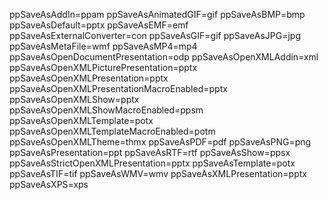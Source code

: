 ppSaveAsAddIn=ppam
ppSaveAsAnimatedGIF=gif
ppSaveAsBMP=bmp
ppSaveAsDefault=pptx
ppSaveAsEMF=emf
ppSaveAsExternalConverter=con
ppSaveAsGIF=gif
ppSaveAsJPG=jpg
ppSaveAsMetaFile=wmf
ppSaveAsMP4=mp4
ppSaveAsOpenDocumentPresentation=odp
ppSaveAsOpenXMLAddin=xml
ppSaveAsOpenXMLPicturePresentation=pptx
ppSaveAsOpenXMLPresentation=pptx
ppSaveAsOpenXMLPresentationMacroEnabled=pptx
ppSaveAsOpenXMLShow=pptx
ppSaveAsOpenXMLShowMacroEnabled=ppsm
ppSaveAsOpenXMLTemplate=potx
ppSaveAsOpenXMLTemplateMacroEnabled=potm
ppSaveAsOpenXMLTheme=thmx
ppSaveAsPDF=pdf
ppSaveAsPNG=png
ppSaveAsPresentation=ppt
ppSaveAsRTF=rtf
ppSaveAsShow=ppsx
ppSaveAsStrictOpenXMLPresentation=pptx
ppSaveAsTemplate=potx
ppSaveAsTIF=tif
ppSaveAsWMV=wmv
ppSaveAsXMLPresentation=pptx
ppSaveAsXPS=xps